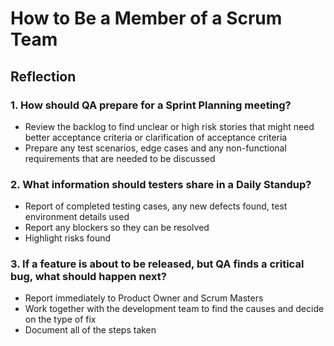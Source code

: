 # How to Be a Member of a Scrum Team

## Reflection

### 1. How should QA prepare for a Sprint Planning meeting?

* Review the backlog to find unclear or high risk stories that might need better acceptance criteria or clarification of acceptance criteria
* Prepare any test scenarios, edge cases and any non-functional requirements that are needed to be discussed

### 2. What information should testers share in a Daily Standup?

* Report of completed testing cases, any new defects found, test environment details used
* Report any blockers so they can be resolved
* Highlight risks found

### 3. If a feature is about to be released, but QA finds a critical bug, what should happen next?

* Report immediately to Product Owner and Scrum Masters
* Work together with the development team to find the causes and decide on the type of fix
* Document all of the steps taken 
